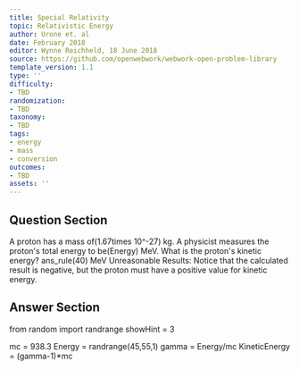 ```yaml
---
title: Special Relativity
topic: Relativistic Energy
author: Urone et. al
date: February 2018
editor: Wynne Reichheld, 18 June 2018
source: https://github.com/openwebwork/webwork-open-problem-library
template_version: 1.1
type: ''
difficulty:
- TBD
randomization:
- TBD
taxonomy:
- TBD
tags:
- energy
- mass
- conversion
outcomes:
- TBD
assets: ''
---
```


## Question Section 

A proton has a mass of(1.67times 10^-27) kg. A physicist measures the proton's total energy to be(Energy) MeV. 
What is the proton's kinetic energy? 
ans_rule(40) MeV
Unreasonable Results: Notice that the calculated result is negative, but the proton must have a positive value for kinetic energy.



## Answer Section

from random import randrange
showHint = 3

mc = 938.3
Energy = randrange(45,55,1)
gamma = Energy/mc
KineticEnergy = (gamma-1)*mc